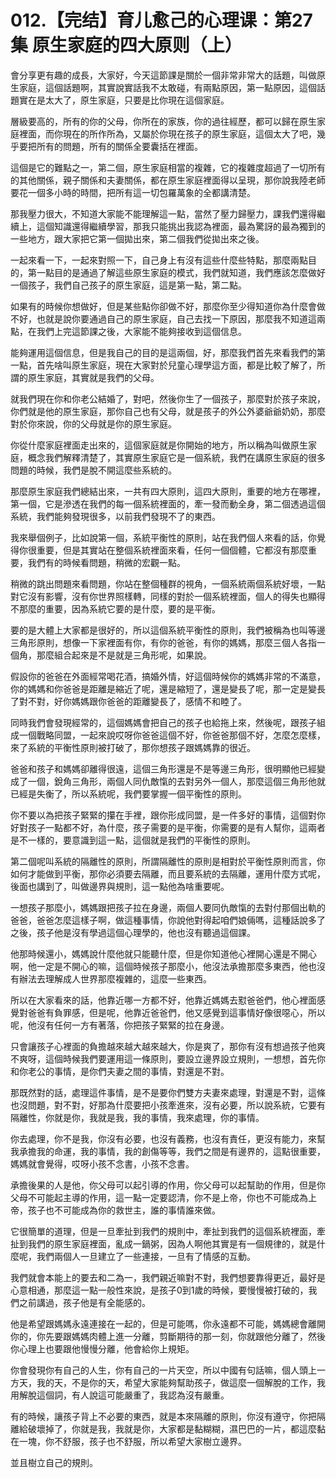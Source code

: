 # 012.【完结】育儿愈己的心理课：第27集 原生家庭的四大原则（上）

會分享更有趣的成長，大家好，今天這節課是關於一個非常非常大的話題，叫做原生家庭，這個話題啊，其實說實話我不太敢碰，有兩點原因，第一點原因，這個話題實在是太大了，原生家庭，只要是比你現在這個家庭。

層級要高的，所有的你的父母，你所在的家族，你的過往經歷，都可以歸在原生家庭裡面，而你現在的所作所為，又屬於你現在孩子的原生家庭，這個太大了吧，幾乎要把所有的問題，所有的關係全要囊括在裡面。

這個是它的難點之一，第二個，原生家庭相當的複雜，它的複雜度超過了一切所有的其他關係，親子關係和夫妻關係，都在原生家庭裡面得以呈現，那你說我陸老師要花一個多小時的時間，把所有這一切包羅萬象的全都講清楚。

那我壓力很大，不知道大家能不能理解這一點，當然了壓力歸壓力，課我們還得繼續上，這個知識還得繼續學習，那我只能挑出我認為裡面，最為驚訝的最為獨到的一些地方，跟大家把它第一個拋出來，第二個我們從拋出來之後。

一起來看一下，一起來對照一下，自己身上有沒有這些什麼些特點，那麼兩點目的，第一點目的是通過了解這些原生家庭的模式，我們就知道，我們應該怎麼做好一個孩子，我們自己孩子的原生家庭，這是第一點，第二點。

如果有的時候你想做好，但是某些點你卻做不好，那麼你至少得知道你為什麼會做不好，也就是說你要通過自己的原生家庭，自己去找一下原因，那麼我不知道這兩點，在我們上完這節課之後，大家能不能夠接收到這個信息。

能夠運用這個信息，但是我自己的目的是這兩個，好，那麼我們首先來看我們的第一點，首先啥叫原生家庭，現在大家對於兒童心理學這方面，都是比較了解了，所謂的原生家庭，其實就是我們的父母。

就我們現在你和你老公結婚了，對吧，然後你生了一個孩子，那麼對於孩子來說，你們就是他的原生家庭，那你自己也有父母，就是孩子的外公外婆爺爺奶奶，那麼對於你來說，你的父母就是你的原生家庭。

你從什麼家庭裡面走出來的，這個家庭就是你開始的地方，所以稱為叫做原生家庭，概念我們解釋清楚了，其實原生家庭它是一個系統，我們在講原生家庭的很多問題的時候，我們是脫不開這麼些系統的。

那麼原生家庭我們總結出來，一共有四大原則，這四大原則，重要的地方在哪裡，第一個，它是滲透在我們的每一個系統裡面的，牽一發而動全身，第二個透過這個系統，我們能夠發現很多，以前我們發現不了的東西。

我來舉個例子，比如說第一個，系統平衡性的原則，站在我們個人來看的話，你覺得你很重要，但是其實站在整個系統裡面來看，任何一個個體，它都沒有那麼重要，我們有的時候看問題，稍微的宏觀一點。

稍微的跳出問題來看問題，你站在整個種群的視角，一個系統兩個系統好壞，一點對它沒有影響，沒有你世界照樣轉，同樣的對於一個系統裡面，個人的得失也顯得不那麼的重要，因為系統它要的是什麼，要的是平衡。

要的是大體上大家都是很好的，所以這個系統平衡性的原則，我們被稱為也叫等邊三角形原則，想像一下家裡面有你，有你的爸爸，有你的媽媽，那麼三個人各指一個角，那麼組合起來是不是就是三角形呢，如果說。

假設你的爸爸在外面經常喝花酒，搞婚外情，好這個時候你的媽媽非常的不滿意，你的媽媽和你爸爸是距離是縮近了呢，還是縮短了，還是變長了呢，那一定是變長了對不對，好你媽媽跟你爸爸的距離變長了，感情不和睦了。

同時我們會發現經常的，這個媽媽會把自己的孩子也給拖上來，然後呢，跟孩子組成一個戰略同盟，一起來說哎呀你爸爸這個不好，你爸爸那個不好，怎麼怎麼樣，來了系統的平衡性原則被打破了，那你想孩子跟媽媽靠的很近。

爸爸和孩子和媽媽卻離得很遠，這個三角形還是不是等邊三角形，很明顯他已經變成了一個，銳角三角形，兩個人同仇敵愾的去對另外一個人，那麼這個三角形他就已經是失衡了，所以系統呢，我們要掌握一個平衡性的原則。

你不要以為把孩子緊緊的攥在手裡，跟你形成同盟，是一件多好的事情，這個對你好對孩子一點都不好，為什麼，孩子需要的是平衡，你需要的是有人幫你，這兩者是不一樣的，要意識到這一點，這個就是我們的平衡性的原則。

第二個呢叫系統的隔離性的原則，所謂隔離性的原則是相對於平衡性原則而言，你如何才能做到平衡，那你必須要去隔離，而且要系統的去隔離，運用什麼方式呢，後面也講到了，叫做邊界與規則，這一點他為啥重要呢。

一想孩子那麼小，媽媽跟把孩子拉在身邊，兩個人要同仇敵愾的去對付那個出軌的爸爸，爸爸怎麼這樣子啊，做這種事情，你說他對得起咱們娘倆嗎，這種話說多了之後，孩子他是沒有學過這個心理學的，他也沒有聽過這個課。

他那時候還小，媽媽說什麼他就只能聽什麼，但是你知道他心裡開心還是不開心啊，他一定是不開心的嘛，這個時候孩子那麼小，他沒法承擔那麼多東西，他也沒有辦法去理解成人世界那麼複雜的，這麼一些東西。

所以在大家看來的話，他靠近哪一方都不好，他靠近媽媽去懟爸爸們，他心裡面感覺對爸爸有負罪感，但是呢，他靠近爸爸們，他又感覺到這事情好像很噁心，所以呢，他沒有任何一方有著落，你把孩子緊緊的拉在身邊。

只會讓孩子心裡面的負擔越來越大越來越大，你是爽了，那你有沒有想過孩子他爽不爽呀，這個時候我們要運用這一條原則，要設立邊界設立規則，一想想，首先你和你老公的事情，是你們夫妻之間的事情，對還是不對。

那既然對的話，處理這件事情，是不是要你們雙方夫妻來處理，對還是不對，這條也沒問題，對不對，好那為什麼要把小孩牽進來，沒有必要，所以說系統，它要有隔離性，你就是你，我就是我，我的事情，我來處理，你的事情。

你去處理，你不是我，你沒有必要，也沒有義務，也沒有責任，更沒有能力，來幫我承擔我的命運，我的事情，我的創傷等等，我們之間是有邊界的，這點很重要，媽媽就會覺得，哎呀小孩不念書，小孩不念書。

承擔後果的人是他，你父母可以起引導的作用，你父母可以起幫助的作用，但是你父母不可能起主導的作用，這一點一定要認清，你不是上帝，你也不可能成為上帝，孩子也不可能成為你的救世主，誰的事情誰來做。

它很簡單的道理，但是一旦牽扯到我們的規則中，牽扯到我們的這個系統裡面，牽扯到我們的原生家庭裡面，亂成一鍋粥，因為人啊他其實是有一個規律的，就是什麼呢，我們兩個人一旦建立了一些連接，一旦有了情感的互動。

我們就會本能上的要去和二為一，我們親近嘛對不對，我們想要靠得更近，最好是心意相通，那麼這一點一般性來說，是孩子0到1歲的時候，要慢慢被打破的，我們之前講過，孩子他是有全能感的。

他是希望跟媽媽永遠連接在一起的，但是可能嗎，你永遠都不可能，媽媽總會離開你的，你先要跟媽媽肉體上進一分離，剪斷期待的那一刻，你就跟他分離了，然後你心理上也要跟他慢慢分離，他會給你上規矩。

你會發現你有自己的人生，你有自己的一片天空，所以中國有句話嘛，個人頭上一方天，我的天，不是你的天，希望大家能夠幫助孩子，做這麼一個解脫的工作，我用解脫這個詞，有人說這可能嚴重了，我認為沒有嚴重。

有的時候，讓孩子背上不必要的東西，就是本來隔離的原則，你沒有遵守，你把隔離給破壞掉了，你就是我，我就是你，大家都是黏糊糊，濕巴巴的一片，都這麼黏在一塊，你不舒服，孩子也不舒服，所以希望大家樹立邊界。

並且樹立自己的規則。